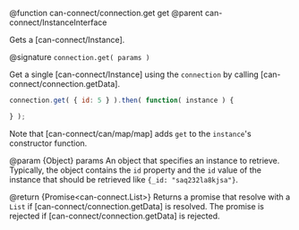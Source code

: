 @function can-connect/connection.get get
@parent can-connect/InstanceInterface


Gets a [can-connect/Instance].

@signature `connection.get( params )`

Get a single [can-connect/Instance] using the `connection` by calling
[can-connect/connection.getData].

```js
connection.get( { id: 5 } ).then( function( instance ) {

} );
```

Note that [can-connect/can/map/map] adds `get` to the `instance`'s
constructor function.


  @param {Object} params An object that specifies an instance to retrieve.  Typically, the object contains the `id` property and the `id` value of the
  instance that should be retrieved like `{_id: "saq232la8kjsa"}`.

  @return {Promise<can-connect.List>} Returns a promise that
  resolve with a `List` if [can-connect/connection.getData] is resolved.  The promise is rejected if [can-connect/connection.getData] is rejected.
